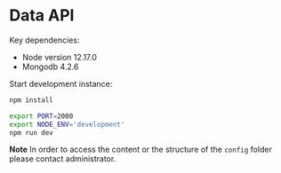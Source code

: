 
# Data API

Key dependencies:

- Node version 12.17.0
- Mongodb 4.2.6

Start development instance:

```bash
npm install

export PORT=2000
export NODE_ENV='development'
npm run dev
```

**Note** In order to access the content or the structure of the `config` folder please contact administrator.
